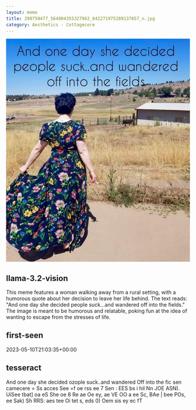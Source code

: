 ```yaml
---
layout: meme
title: 298750477_564804355327962_842271975289137657_n.jpg
category: Aesthetics - Cottagecore
---
```


<div markdown="0"><a href="298750477_564804355327962_842271975289137657_n.jpg"><img class="photo" src="298750477_564804355327962_842271975289137657_n.jpg" /></a>

<h2>llama-3.2-vision</h2>
<p title="Llama-3.2-Vision-11B is a really good model that probably gets the visual details right but doesn't understand literary or media references, and often fails to accurately represent the physical arrangement of objects and the implied relationships between the objects.">This meme features a woman walking away from a rural setting, with a humorous quote about her decision to leave her life behind. The text reads: &quot;And one day she decided people suck...and wandered off into the fields.&quot; The image is meant to be humorous and relatable, poking fun at the idea of wanting to escape from the stresses of life.</p>

<h2>first-seen</h2>
<p title="Because Git doesn't preserve file modification times, this metadata file contains the file's modification time when it was added to the library.">2023-05-10T21:03:35+00:00</p>

<h2>tesseract</h2>
<p title="Tesseract is often terrible and just gives a lot of nonsense characters, but it used to be the state of the art, and usually it is better at correctly representing text than llama-3.2-vision-11b.">And one day she decided ozople suck..and wandered Off into the fic sen camecere = Ss acces See =f oe rss ee 7 Sen : EES bs i hil Nn JOE ASN). UiSee tbat] oa eS She oe 8 Re ae Oe ey, ae VE OO a ee Sc, BAe | bee POs, ee Sak) Sh RRS: aes tee Oi tet s, eds 0) Oem sis ey ec fT</p>

</div>


